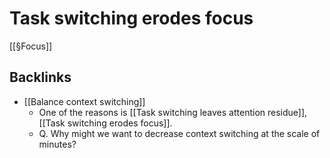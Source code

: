 # Task switching erodes focus
[[§Focus]]

## Backlinks
* [[Balance context switching]]
	* One of the reasons is [[Task switching leaves attention residue]], [[Task switching erodes focus]].
	* Q. Why might we want to decrease context switching at the scale of minutes?

<!-- {BearID:2263038B-E35F-4C03-AFB5-9C1A15A0F293-856-00000038B2F0278B} -->
